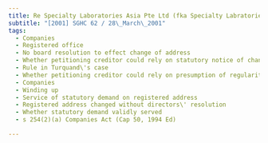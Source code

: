 ```yaml
---
title: Re Specialty Laboratories Asia Pte Ltd (fka Specialty Labratories Asia (Singapore) Pte Ltd 
subtitle: "[2001] SGHC 62 / 28\_March\_2001"
tags:
  - Companies
  - Registered office
  - No board resolution to effect change of address
  - Whether petitioning creditor could rely on statutory notice of change of registered office
  - Rule in Turquand\'s case
  - Whether petitioning creditor could rely on presumption of regularity
  - Companies
  - Winding up
  - Service of statutory demand on registered address
  - Registered address changed without directors\' resolution
  - Whether statutory demand validly served
  - s 254(2)(a) Companies Act (Cap 50, 1994 Ed)

---
```



